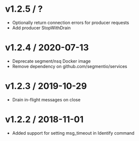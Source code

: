 
v1.2.5 / ?
======

  * Optionally return connection errors for producer requests
  * Add producer StopWithDrain

v1.2.4 / 2020-07-13
===================

  * Deprecate segment/nsq Docker image
  * Remove dependency on github.com/segmentio/services

v1.2.3 / 2019-10-29
===================

  * Drain in-flight messages on close

v1.2.2 / 2018-11-01
===================

  * Added support for setting msg_timeout in Identify command
